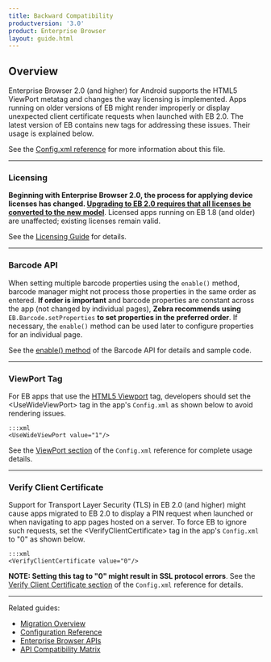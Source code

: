 ```yaml
---
title: Backward Compatibility
productversion: '3.0'
product: Enterprise Browser
layout: guide.html
---
```


## Overview 

Enterprise Browser 2.0 (and higher) for Android supports the HTML5 ViewPort metatag and changes the way licensing is implemented. Apps running on older versions of EB might render improperly or display unexpected client certificate requests when launched with EB 2.0. The latest version of EB contains new tags for addressing these issues. Their usage is explained below. 

See the [Config.xml reference](../configreference) for more information about this file.  

-----

### Licensing

**Beginning with Enterprise Browser 2.0, the process for applying device licenses has changed. <u>Upgrading to EB 2.0 requires that all licenses be converted to the new model**</u>. Licensed apps running on EB 1.8 (and older) are unaffected; existing licenses remain valid. 

See the [Licensing Guide](../licensing) for details. 

-----

### Barcode API

When setting multiple barcode properties using the `enable()` method, barcode manager might not process those properties in the same order as entered. **If order is important** and barcode properties are constant across the app (not changed by individual pages), **Zebra recommends using** `EB.Barcode.setProperties` **to set properties in the preferred order**. If necessary, the `enable()` method can be used later to configure properties for an individual page.

See the [enable() method](../../api/barcode/#enablespanclasstextinfohashspanpropertymap) of the Barcode API for details and sample code. 

-----

### ViewPort Tag

For EB apps that use the [HTML5 Viewport](https://www.w3schools.com/css/css_rwd_viewport.asp) tag, developers should set the &lt;UseWideViewPort&gt; tag in the app's `Config.xml` as shown below to avoid rendering issues.

	:::xml 
	<UseWideViewPort value="1"/>

See the [ViewPort section](../configreference/#viewport) of the `Config.xml` reference for complete usage details. 

-----

### Verify Client Certificate

Support for Transport Layer Security (TLS) in EB 2.0 (and higher) might cause apps migrated to EB 2.0 to display a PIN request when launched or when navigating to app pages hosted on a server. To force EB to ignore such requests, set the &lt;VerifyClientCertificate&gt; tag in the app's `Config.xml` to "0" as shown below. 

	:::xml
	<VerifyClientCertificate value="0"/>

**NOTE: Setting this tag to "0" might result in SSL protocol errors**. See the [Verify Client Certificate section](../configreference/#verifyclientcertificate) of the `Config.xml` reference for details. 

-----

Related guides: 

* [Migration Overview](../migration)
* [Configuration Reference](../configreference)
* [Enterprise Browser APIs](../../api)
* [API Compatibility Matrix](../compatibility)
